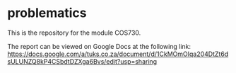 # problematics
This is the repository for the module COS730.

The report can be viewed on Google Docs at the following link:
https://docs.google.com/a/tuks.co.za/document/d/1CkMOmOIqa204DtZt6dsULUNZQ8kP4CSbdtDZXga6Bvs/edit?usp=sharing 
